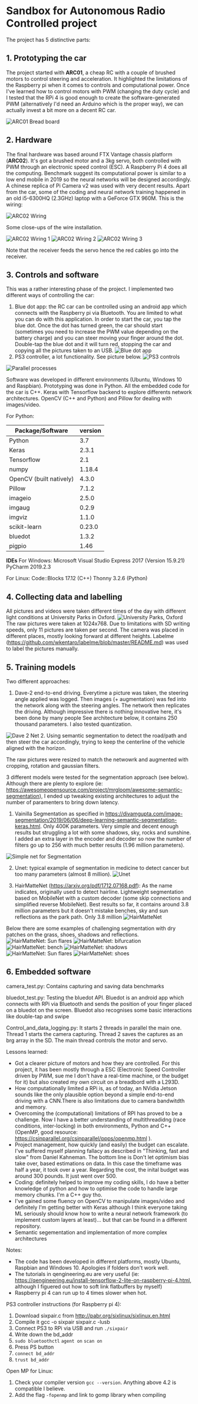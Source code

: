 # Sandbox for Autonomous Radio Controlled project


The project has 5 distinctive parts:
## 1. Prototyping the car
The project started with **ARC01**, a cheap RC with a couple of brushed motors to control steering and acceleration. It highlighted the limitations of the Raspberry pi when it comes to controls  and computational power.
Once I've learned how to control motors with PWM (changing the duty cycle) and I tested that the RPi 4 is good enough to create the software-generated PWM (alternatively I'd need an Arduino which is the proper way), we can actually invest a bit more on a decent RC car. 
 
![ARC01 Bread board](Pictures/ARC01_testing.gif)

## 2. Hardware
The final hardware was based around FTX Vantage chassis platform (**ARC02**). It's got a brushed motor and a 3kg servo, both controlled with PWM through an electronic speed control (ESC). A Raspberry Pi 4 does all the computing. Benchmark suggest its computational power is similar to a low end mobile in 2019 so the neural networks will be designed accordingly.
A chinese replica of Pi Camera v2 was used with very decent results.
Apart from the car, some of the coding and neural network training happened in an old i5-6300HQ (2.3GHz) laptop with a GeForce GTX 960M.
This is the wiring:

![ARC02 Wiring](Pictures/ARC02_wiring_scheme.png)

Some close-ups of the wire installation.

![ARC02 Wiring 1](Pictures/ARC02_RPi_pos.jpg)
![ARC02 Wiring 2](Pictures/ARC02_wiring.jpg)
![ARC02 Wiring 3](Pictures/ARC02_wiring2.jpg)

Note that the receiver feeds the servo hence the red cables go into the receiver.


## 3. Controls and software
This was a rather interesting phase of the project. I implemented two different ways of controlling the car:
1. Blue dot app: the RC car can be controlled using an android app which connects with the Raspberry pi via Bluetooth. You are limited to what you can do with this application. In order to start the car, you tap the blue dot. Once the dot has turned green, the car should start (sometimes you need to increase the PWM value depending on the battery charge) and you can steer moving your finger around the dot. Double-tap the blue dot and it will turn red, stopping the car and copying all the pictures taken to an USB.
![Blue dot app](Pictures/bluedotandroid_small.png)
2. PS3 controller, a lot functionality. See picture below.
![PS3 controls](Pictures/PS3.png)

![Parallel processes](Pictures/Parallel.png)


Software was developed in different environments (Ubuntu, Windows 10 and Raspbian). Prototyping was done in Python. All the embedded code for the car is C++. 
Keras with Tensorflow backend to explore differents network architectures. OpenCV (C++ and Python) and Pillow for dealing with images/video. 

For Python:

| Package/Software        | version |
|-------------------------|---------|
| Python                  | 3.7     |
| Keras                   | 2.3.1   |
| Tensorflow              | 2.1     |
| numpy                   | 1.18.4  |
| OpenCV (built natively) | 4.3.0   |
| Pillow                  | 7.1.2   |
| imageio                 | 2.5.0   |
| imgaug                  | 0.2.9   |
| imgviz                  | 1.1.0   |
| scikit-learn            | 0.23.0  |
| bluedot                 | 1.3.2   |
| pigpio                  | 1.46    |

**IDEs**
For Windows:
Microsoft Visual Studio Express 2017 (Version 15.9.21)
PyCharm 2019.2.3

For Linux:
Code::Blocks 17.12 (C++)
Thonny 3.2.6 (Python)


## 4. Collecting data and labelling
All pictures and videos were taken different times of the day with different light conditions at University Parks in Oxford.
![University Parks, Oxford](Pictures/Uni_parks.png)
The raw pictures were taken at 1024x768. Due to limitations with SD writing speeds, only 11 pictures are taken per second.
The camera was placed in different places, mostly looking forward at different heights.
Labelme (https://github.com/wkentaro/labelme/blob/master/README.md) was used to label the pictures manually.

## 5. Training models
Two different approaches:
1. Dave-2 end-to-end driving. Everytime a picture was taken, the steering angle applied was logged. Then images (+ augmentation) was fed into the network along with the steering angles. The network then replicates the driving.
Although impressive there is nothing innovative here, it's been done by many people See architecture below, it contains 250 thousand parameters. I also tested quantization.

![Dave 2 Net](Pictures/Dave_2.png)
2. Using semantic segmentation to detect the road/path and then steer the car accordingly, trying to keep the centerline of the vehicle aligned with the horizon.


The raw pictures were resized to match the netwowrk and augmented with cropping, rotation and gaussian filters.


3 different models were tested for the segmentation approach (see below). Although there are plenty to explore (ie: https://awesomeopensource.com/project/mrgloom/awesome-semantic-segmentation), I ended up tweaking existing architectures to adjust the number of paramenters to bring down latency. 
1. Vainilla Segmentation as specified in https://divamgupta.com/image-segmentation/2019/06/06/deep-learning-semantic-segmentation-keras.html. Only 400K parameters. Very simple and decent enough results but struggling a lot with some shadows, sky, rocks and sunshine. I added an extra layer in the encoder and decoder so now the number of filters go up to 256 with much better results (1.96 million parameters).


![Simple net for Segmentation](Pictures/Simple_Segmentation.png)


2. Unet: typical example of segmentation in medicine to detect cancer but too many parameters (almost 8 million).
![Unet](Pictures/Unet.png)


3. HairMatteNet (https://arxiv.org/pdf/1712.07168.pdf): As the name indicates, originally used to detect hairline. Lightweight segmentation based on MobileNet with a custom decoder (some skip connections and simplified reverse MobileNet). Best results so far, it contains around 3.8 million parameters but it doesn't mistake benches, sky and sun reflections as the park path. Only 3.8 million
![HairMatteNet](Pictures/HairMatteNet.png)


Below there are some examples of challenging segmentation with dry patches on the grass, shoes, shadows and reflections. 
![HairMatteNet: Sun flares](Pictures/HairMatteNet_1.png)
![HairMatteNet: bifurcation](Pictures/HairMatteNet_2.png)
![HairMatteNet: bench](Pictures/HairMatteNet_3.png)
![HairMatteNet: shadows](Pictures/HairMatteNet_4.png)
![HairMatteNet: Sun flares](Pictures/HairMatteNet_5.png)
![HairMatteNet: shoes](Pictures/HairMatteNet_6.png)


## 6. Embedded software



camera_test.py: Contains capturing and saving data benchmarks

bluedot_test.py: Testing the bluedot API. Bluedot is an android app which connects with RPi via Bluetooth and sends the position of your finger placed on a bluedot on the screen. Bluedot also recognises some basic interactions like double-tap and swipe 

Control_and_data_logging.py: It starts 2 threads in parallel the main one. Thread 1 starts the camera capturing. Thread 2 saves the captures as an brg array in the SD. The main thread controls the motor and servo.




Lessons learned:
- Got a clearer picture of motors and how they are controlled. For this project, it has been mostly through a ESC (Electronic Speed Controller driven by PWM, sue me I don't have a real-time machine, or the budget for it) but also created my own circuit on a breadbord with a L293D. 
- How computationally limited a RPi is, as of today, an NVidia Jetson sounds like the only plausible option beyond a simple end-to-end driving with a CNN.There is also limitations due to camera bandwitdth and memory.
- Overcoming the (computational) limitations of RPI has proved to be a challenge. Now I have a better understanding of multithreadidng (race conditions, inter-locking) in both environments, Python and C++(OpenMP, good resource: https://csinparallel.org/csinparallel/ppps/openmp.html ).
- Project management, how quickly (and easily) the budget can escalate. I've suffered myself planning fallacy as described in "Thinking, fast and slow" from Daniel Kahneman. The bottom line is Don't let optimism bias take over, based estimations on data. In this case the timeframe was half a year, it took over a year. Regarding the cost, the inital budget was around 300 pounds. It just went over 500.
- Coding: definitely helped to improve my coding skills, I do have a better knowledge of python and how to optimise the code to handle large memory chunks. I'm a C++ guy tho. 
- I've gained some fluency on OpenCV to manipulate images/video and definitely I'm getting better with Keras although I think everyone taking ML seriously should know how to write a neural network framework (to implement custom layers at least)... but that can be found in a different repository.
- Semantic segementation and implementation of more complex architectures 


Notes:
- The code has been developed in different platforms, mostly Ubuntu, Raspbian and Windows 10. Apologies if folders don't work well.
- The tutorials in qengineering.eu are very useful (ie: https://qengineering.eu/install-tensorflow-2-lite-on-raspberry-pi-4.html, although I figuered out how to soft link flatbuffers by myself)
- Raspberry pi 4 can run up to 4 times slower when hot.

PS3 controller instructions (for Raspberry pi 4):
1. Download sixpair.c from http://pabr.org/sixlinux/sixlinux.en.html
2. Compile it gcc -o sixpair sixpair.c -lusb
3. Connect PS3 to RPi via USB and run ```./sixpair```
4. Write down the bd_addr
5. ```sudo bluetoothctl``` ```agent on``` ```scan on```
6. Press PS button
7. ```connect bd_addr```
8. ```trust bd_addr```

Open MP for Linux:
1. Check your compiler version ```gcc --version```. Anything above 4.2 is compatible I believe.
2. Add the flag ```-fopenmp``` and link to gomp library when compiling


